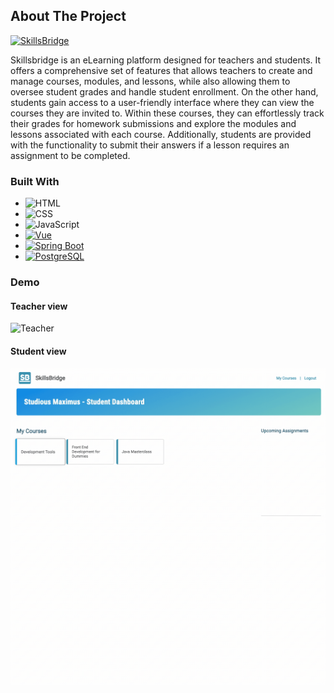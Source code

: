 <!-- ABOUT THE PROJECT -->

## About The Project

[![SkillsBridge][product-screenshot]]()

Skillsbridge is an eLearning platform designed for teachers and students. It offers a comprehensive set of features that allows teachers to create and manage courses, modules, and lessons, while also allowing them to oversee student grades and handle student enrollment. On the other hand, students gain access to a user-friendly interface where they can view the courses they are invited to. Within these courses, they can effortlessly track their grades for homework submissions and explore the modules and lessons associated with each course. Additionally, students are provided with the functionality to submit their answers if a lesson requires an assignment to be completed.

### Built With

- ![HTML][HTML]
- ![CSS][CSS]
- ![JavaScript][JS]
- [![Vue][Vue.js]][Vue-url]
- [![Spring Boot][SpringBoot]][SpringBoot-url]
- [![PostgreSQL][pSql]][pSql-url]

### Demo

#### Teacher view

![Teacher](final_capstone-main/capstone/vue/src/assets/teacherview.gif)

#### Student view

![Student](final_capstone-main/capstone/vue/src/assets/studentview.gif)

[linkedin-shield]: https://img.shields.io/badge/-LinkedIn-black.svg?style=for-the-badge&logo=linkedin&colorB=555
[linkedin-url]: https://linkedin.com/in/linkedin_username
[product-screenshot]: final_capstone-main/capstone/vue/src/assets/SkillsBridge.png
[HTML]: https://img.shields.io/badge/HTML5-E34F26?style=for-the-badge&logo=html5&logoColor=white
[JS]: https://img.shields.io/badge/JavaScript-F7DF1E?style=for-the-badge&logo=javascript&logoColor=black
[pSql]: https://img.shields.io/badge/PostgreSQL-316192?style=for-the-badge&logo=postgresql&logoColor=white
[pSql-url]: https://www.postgresql.org/
[CSS]: https://img.shields.io/badge/CSS3-1572B6?style=for-the-badge&logo=css3&logoColor=white
[Vue.js]: https://img.shields.io/badge/Vue.js-35495E?style=for-the-badge&logo=vuedotjs&logoColor=4FC08D
[Vue-url]: https://vuejs.org/
[SpringBoot]: https://img.shields.io/badge/SpringBoot-6DB33F?style=flat-square&logo=Spring&logoColor=white
[SpringBoot-url]: https://spring.io/projects/spring-boot#learn
